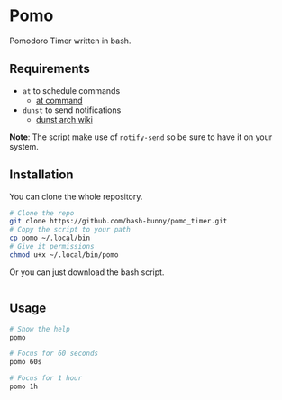 # Pomo

Pomodoro Timer written in bash.

## Requirements

- `at` to schedule commands
    - [at command](https://salsa.debian.org/debian/at)
- `dunst` to send notifications
    - [dunst arch wiki](https://wiki.archlinux.org/title/Dunst)

**Note**: The script make use of `notify-send` so be sure to have it on your system.

## Installation

You can clone the whole repository.

```bash
# Clone the repo
git clone https://github.com/bash-bunny/pomo_timer.git
# Copy the script to your path
cp pomo ~/.local/bin
# Give it permissions
chmod u+x ~/.local/bin/pomo
```

Or you can just download the bash script.

```bash

```

## Usage

```bash
# Show the help
pomo

# Focus for 60 seconds
pomo 60s

# Focus for 1 hour
pomo 1h
```
